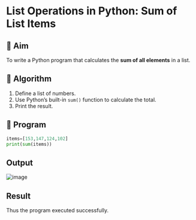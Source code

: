 # List Operations in Python: Sum of List Items

## 🎯 Aim
To write a Python program that calculates the **sum of all elements** in a list.

## 🧠 Algorithm
1. Define a list of numbers.
2. Use Python’s built-in `sum()` function to calculate the total.
3. Print the result.

## 🧾 Program

```python
items=[153,147,124,102]
print(sum(items))
```

## Output

![image](https://github.com/user-attachments/assets/c1947003-f2b4-42f4-9472-afddc7f142d8)

## Result

Thus the program executed successfully.
